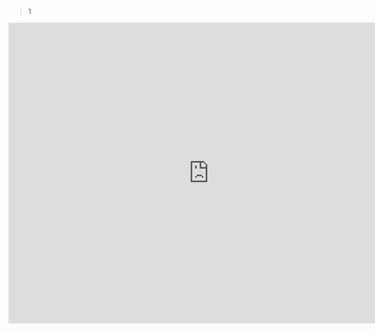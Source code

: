 > 1

<iframe 
src="https://shm-znho.oss-cn-beijing.aliyuncs.com/goufu/1.mp4" 
scrolling="no" 
border="0" 
frameborder="no" 
framespacing="0" 
allowfullscreen="true" 
height=600 
width=800> 
</iframe>